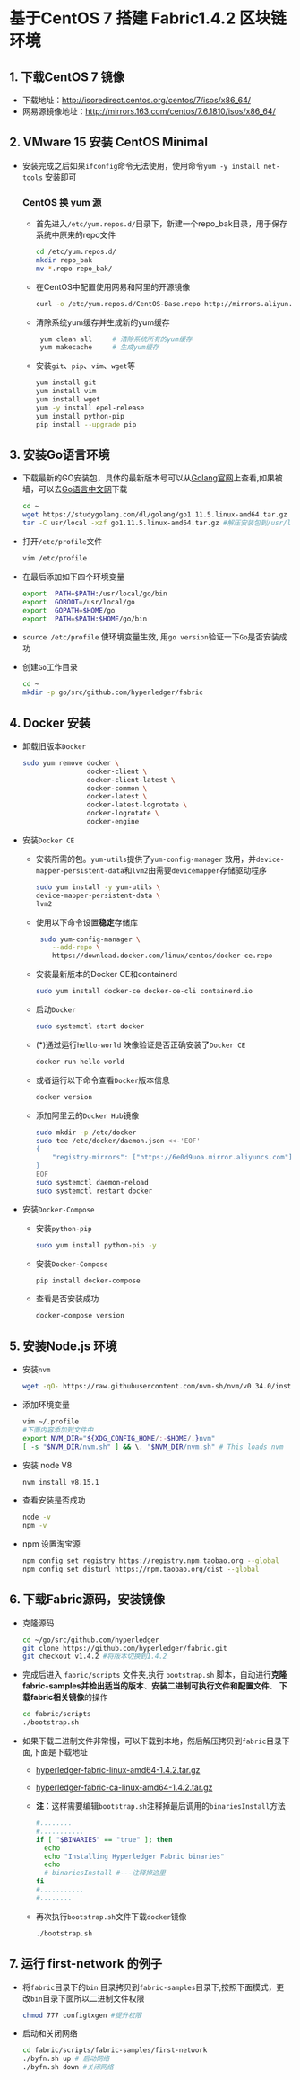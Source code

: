 # 基于CentOS 7 搭建 Fabric1.4.2 区块链环境

## 1. 下载CentOS 7 镜像

- 下载地址：http://isoredirect.centos.org/centos/7/isos/x86_64/
- 网易源镜像地址：http://mirrors.163.com/centos/7.6.1810/isos/x86_64/

## 2. VMware 15 安装 CentOS Minimal

- 安装完成之后如果`ifconfig`命令无法使用，使用命令`yum -y install net-tools` 安装即可

  ### CentOS 换 yum 源

  - 首先进入`/etc/yum.repos.d/`目录下，新建一个repo_bak目录，用于保存系统中原来的repo文件
  
    ```bash
    cd /etc/yum.repos.d/
    mkdir repo_bak
    mv *.repo repo_bak/
    ```
    
  - 在CentOS中配置使用网易和阿里的开源镜像
  
    ```bash
    curl -o /etc/yum.repos.d/CentOS-Base.repo http://mirrors.aliyun.com/repo/Centos-7.repo
    ```
  
  - 清除系统yum缓存并生成新的yum缓存
  
    ```bash
     yum clean all     # 清除系统所有的yum缓存
     yum makecache     # 生成yum缓存
    ```
    
  - 安装`git`、`pip`、`vim`、`wget`等
  
    ```bash
    yum install git
    yum install vim
    yum install wget
    yum -y install epel-release
    yum install python-pip
    pip install --upgrade pip
    ```
  
    

## 3. 安装Go语言环境

- 下载最新的GO安装包，具体的最新版本号可以从[Golang官网](https://golang.org/)上查看,如果被墙，可以去[Go语言中文网](https://studygolang.com/dl)下载

  ```bash
  cd ~
  wget https://studygolang.com/dl/golang/go1.11.5.linux-amd64.tar.gz
  tar -C usr/local -xzf go1.11.5.linux-amd64.tar.gz #解压安装包到/usr/local目录下
  ```

- 打开`/etc/profile`文件

  ```bash
  vim /etc/profile
  ```

- 在最后添加如下四个环境变量

  ```bash
  export  PATH=$PATH:/usr/local/go/bin
  export  GOROOT=/usr/local/go
  export  GOPATH=$HOME/go
  export  PATH=$PATH:$HOME/go/bin
  ```

- `source /etc/profile` 使环境变量生效, 用`go version`验证一下`Go`是否安装成功

- 创建`Go`工作目录

  ``` bash
  cd ~   
  mkdir -p go/src/github.com/hyperledger/fabric
  ```

## 4. Docker 安装

- 卸载旧版本`Docker`

  ```bash
  sudo yum remove docker \
                  docker-client \
                  docker-client-latest \
                  docker-common \
                  docker-latest \
                  docker-latest-logrotate \
                  docker-logrotate \
                  docker-engine
  ```

- 安装`Docker CE`

  - 安装所需的包。`yum-utils`提供了`yum-config-manager` 效用，并`device-mapper-persistent-data`和`lvm2`由需要`devicemapper`存储驱动程序

    ```bash
    sudo yum install -y yum-utils \
    device-mapper-persistent-data \
    lvm2
    ```

  - 使用以下命令设置**稳定**存储库

    ```bash
     sudo yum-config-manager \
        --add-repo \
        https://download.docker.com/linux/centos/docker-ce.repo
    ```

  - 安装最新版本的Docker CE和containerd
  
    ```bash
    sudo yum install docker-ce docker-ce-cli containerd.io
    ```
  
  - 启动`Docker`
  
    ```bash
    sudo systemctl start docker
    ```
  
  - (*)通过运行`hello-world` 映像验证是否正确安装了`Docker CE`
    
    ```bash
    docker run hello-world
    ```
    
  - 或者运行以下命令查看`Docker`版本信息
  
    ```bash
    docker version
    ```
  
  - 添加阿里云的`Docker Hub`镜像
  
    ```bash
    sudo mkdir -p /etc/docker
    sudo tee /etc/docker/daemon.json <<-'EOF'
    {
        "registry-mirrors": ["https://6e0d9uoa.mirror.aliyuncs.com"]
    }
    EOF
    sudo systemctl daemon-reload
    sudo systemctl restart docker
    ```
  
- 安装`Docker-Compose`

  - 安装`python-pip`

    ```bash
    sudo yum install python-pip -y
    ```

  - 安装`Docker-Compose`

    ```bash
    pip install docker-compose
    ```

  - 查看是否安装成功

    ```bash
    docker-compose version
    ```

## 5. 安装Node.js 环境

- 安装`nvm`

  ```bash
  wget -qO- https://raw.githubusercontent.com/nvm-sh/nvm/v0.34.0/install.sh | bash
  ```

- 添加环境变量

  ```bash
  vim ~/.profile
  #下面内容添加到文件中
  export NVM_DIR="${XDG_CONFIG_HOME/:-$HOME/.}nvm"
  [ -s "$NVM_DIR/nvm.sh" ] && \. "$NVM_DIR/nvm.sh" # This loads nvm
  ```

- 安装 node V8

  ```bash
  nvm install v8.15.1
  ```

- 查看安装是否成功

  ```bash
  node -v
  npm -v
  ```

- npm 设置淘宝源

  ```bash
  npm config set registry https://registry.npm.taobao.org --global
  npm config set disturl https://npm.taobao.org/dist --global
  ```


## 6. 下载Fabric源码，安装镜像

- 克隆源码

  ```bash
  cd ~/go/src/github.com/hyperledger
  git clone https://github.com/hyperledger/fabric.git
  git checkout v1.4.2 #将版本切换到1.4.2
  ```

- 完成后进入 `fabric/scripts` 文件夹,执行 `bootstrap.sh` 脚本，自动进行**克隆fabric-samples并检出适当的版本**、**安装二进制可执行文件和配置文件**、 **下载fabric相关镜像**的操作

  ```bash
  cd fabric/scripts
  ./bootstrap.sh
  ```

- 如果下载二进制文件非常慢，可以下载到本地，然后解压拷贝到`fabric`目录下面,下面是下载地址

  - [hyperledger-fabric-linux-amd64-1.4.2.tar.gz](https://nexus.hyperledger.org/content/repositories/releases/org/hyperledger/fabric/hyperledger-fabric/linux-amd64-1.4.2/hyperledger-fabric-linux-amd64-1.4.2.tar.gz)

  - [hyperledger-fabric-ca-linux-amd64-1.4.2.tar.gz](https://nexus.hyperledger.org/content/repositories/releases/org/hyperledger/fabric-ca/hyperledger-fabric-ca/linux-amd64-1.4.2/hyperledger-fabric-ca-linux-amd64-1.4.2.tar.gz)

  - **注**：这样需要编辑`bootstrap.sh`注释掉最后调用的`binariesInstall`方法

    ```bash
    #........
    #...........
    if [ "$BINARIES" == "true" ]; then
      echo
      echo "Installing Hyperledger Fabric binaries"
      echo
      # binariesInstall #---注释掉这里
    fi
    #...........
    #........
    ```

  - 再次执行`bootstrap.sh`文件下载`docker`镜像

    ```bash
    ./bootstrap.sh
    ```

## 7. 运行 first-network 的例子

- 将`fabric`目录下的`bin` 目录拷贝到`fabric-samples`目录下,按照下面模式，更改`bin`目录下面所以二进制文件权限

  ```bash
  chmod 777 configtxgen #提升权限
  ```

- 启动和关闭网络

  ```bash
  cd fabric/scripts/fabric-samples/first-network
  ./byfn.sh up # 启动网络
  ./byfn.sh down #关闭网络
  ```

  

